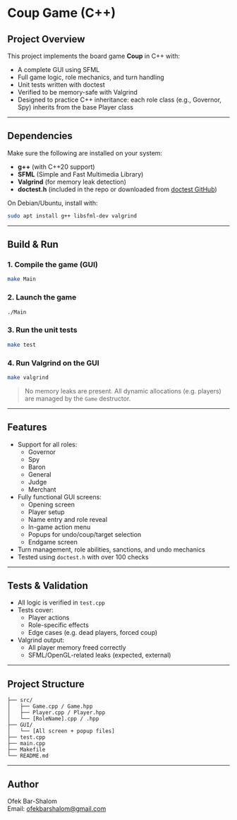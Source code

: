 # Coup Game (C++)

## Project Overview

This project implements the board game **Coup** in C++ with:

- A complete GUI using SFML
- Full game logic, role mechanics, and turn handling
- Unit tests written with doctest
- Verified to be memory-safe with Valgrind
- Designed to practice C++ inheritance: each role class (e.g., Governor, Spy) inherits from the base Player class

---

## Dependencies

Make sure the following are installed on your system:

- **g++** (with C++20 support)
- **SFML** (Simple and Fast Multimedia Library)
- **Valgrind** (for memory leak detection)
- **doctest.h** (included in the repo or downloaded from [doctest GitHub](https://github.com/doctest/doctest))

On Debian/Ubuntu, install with:

```bash
sudo apt install g++ libsfml-dev valgrind
```

---

## Build & Run

### 1. Compile the game (GUI)

```bash
make Main
```

### 2. Launch the game

```bash
./Main
```

### 3. Run the unit tests

```bash
make test
```

### 4. Run Valgrind on the GUI

```bash
make valgrind
```

> No memory leaks are present. All dynamic allocations (e.g. players) are managed by the `Game` destructor.

---

## Features

- Support for all roles:
  - Governor
  - Spy
  - Baron
  - General
  - Judge
  - Merchant
- Fully functional GUI screens:
  - Opening screen
  - Player setup
  - Name entry and role reveal
  - In-game action menu
  - Popups for undo/coup/target selection
  - Endgame screen
- Turn management, role abilities, sanctions, and undo mechanics
- Tested using `doctest.h` with over 100 checks

---

## Tests & Validation

- All logic is verified in `test.cpp`
- Tests cover:
  - Player actions
  - Role-specific effects
  - Edge cases (e.g. dead players, forced coup)
- Valgrind output:
  - All player memory freed correctly
  - SFML/OpenGL-related leaks (expected, external)

---

## Project Structure

```
├── src/
│   ├── Game.cpp / Game.hpp
│   ├── Player.cpp / Player.hpp
│   └── [RoleName].cpp / .hpp
├── GUI/
│   └── [All screen + popup files]
├── test.cpp
├── main.cpp
├── Makefile
└── README.md
```

---

## Author

Ofek Bar-Shalom  
Email: ofekbarshalom@gmail.com
